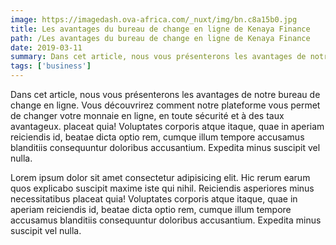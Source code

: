 ```yaml
---
image: https://imagedash.ova-africa.com/_nuxt/img/bn.c8a15b0.jpg
title: Les avantages du bureau de change en ligne de Kenaya Finance
path: /Les avantages du bureau de change en ligne de Kenaya Finance
date: 2019-03-11
summary: Dans cet article, nous vous présenterons les avantages de notre bureau de change en ligne. Vous découvrirez comment notre plateforme vous permet de changer votre monnaie en ligne, en toute sécurité et à des taux avantageux.
tags: ['business']
---
```


Dans cet article, nous vous présenterons les avantages de notre bureau de change en ligne. Vous découvrirez comment notre plateforme vous permet de changer votre monnaie en ligne, en toute sécurité et à des taux avantageux. placeat quia! Voluptates corporis atque itaque, quae in aperiam reiciendis id, beatae dicta optio rem, cumque illum tempore accusamus blanditiis consequuntur doloribus accusantium. Expedita minus suscipit vel nulla. 

Lorem ipsum dolor sit amet consectetur adipisicing elit. Hic rerum earum quos explicabo suscipit maxime iste qui nihil. Reiciendis asperiores minus necessitatibus placeat quia! Voluptates corporis atque itaque, quae in aperiam reiciendis id, beatae dicta optio rem, cumque illum tempore accusamus blanditiis consequuntur doloribus accusantium. Expedita minus suscipit vel nulla.
